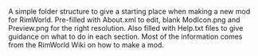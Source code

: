 A simple folder structure to give a starting place when making a new mod for RimWorld. Pre-filled with About.xml to edit, blank ModIcon.png and Preview.png for the right resolution. Also filled with Help.txt files to give guidance on what to do in each section. Most of the information comes from the RimWorld Wiki on how to make a mod. 
